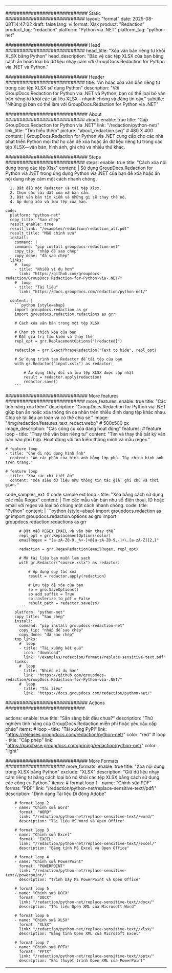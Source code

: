 
---
############################# Static ############################
layout: "format"
date:  2025-08-08T14:47:02
draft: false
lang: vi
format: Xlsx
product: "Redaction"
product_tag: "redaction"
platform: "Python via .NET"
platform_tag: "python-net"

############################# Head ############################
head_title: "Xóa văn bản riêng tư khỏi XLSX bằng Python"
head_description: "Bảo vệ các tệp XLSX của bạn bằng cách ẩn hoặc loại bỏ dữ liệu nhạy cảm với GroupDocs.Redaction for Python via .NET và Python."

############################# Header ############################
title: "Ẩn hoặc xóa văn bản riêng tư trong các tệp XLSX sử dụng Python" 
description: "Với GroupDocs.Redaction for Python via .NET và Python, bạn có thể loại bỏ văn bản riêng tư khỏi các tài liệu XLSX—nhanh chóng và đáng tin cậy."
subtitle: "Những gì bạn có thể làm với GroupDocs.Redaction for Python via .NET" 

############################# About ############################
about:
    enable: true
    title: "Gặp GroupDocs.Redaction for Python via .NET"
    link: "/redaction/python-net/"
    link_title: "Tìm hiểu thêm"
    picture: "about_redaction.svg" # 480 X 400
    content: |
       GroupDocs.Redaction for Python via .NET cung cấp cho các nhà phát triển Python mọi thứ họ cần để xóa hoặc ẩn dữ liệu riêng tư trong các tệp XLSX—văn bản, hình ảnh, ghi chú và nhiều thứ khác.

############################# Steps ############################
steps:
    enable: true
    title: "Cách xóa nội dung trong các tệp Xlsx"
    content: |
      Sử dụng GroupDocs.Redaction for Python via .NET trong ứng dụng Python via .NET của bạn để xóa hoặc ẩn nội dung nhạy cảm một cách nhanh chóng.
      
      1. Bắt đầu một Redactor và tải tệp Xlsx.
      2. Chọn các cài đặt xóa mà bạn cần.
      3. Đặt văn bản tìm kiếm và những gì sẽ thay thế nó.
      4. Áp dụng xóa và lưu tệp của bạn.
   
    code:
      platform: "python-net"
      copy_title: "Sao chép"
      result_enable: true
      result_link: "/examples/redaction/redaction_all.pdf"
      result_title: "Mẫu chỉnh sửa"
      install:
        command: |
        command: "pip install groupdocs-redaction-net"
        copy_tip: "nhấp để sao chép"
        copy_done: "đã sao chép"
      links:
        #  loop
        - title: "Nhiều ví dụ hơn"
          link: "https://github.com/groupdocs-redaction/GroupDocs.Redaction-for-Python-via-.NET/"
        #  loop
        - title: "Tài liệu"
          link: "https://docs.groupdocs.com/redaction/python-net/"
          
      content: |
        ```python {style=abap}
        import groupdocs.redaction as gr
        import groupdocs.redaction.redactions as grr

        # Cách xóa văn bản trong một tệp XLSX

        # Chọn sở thích xóa của bạn
        # Đặt giá trị tìm kiếm và thay thế
        repl_opt = grr.ReplacementOptions("[redacted]")
                
        redaction = grr.ExactPhraseRedaction("Text to hide", repl_opt)

        # Sử dụng trình tạo Redactor để tải tệp của bạn
        with gr.Redactor("input.xslx") as redactor:

            # Áp dụng thay đổi và lưu tệp XLSX được cập nhật
            result = redactor.apply(redaction)
            redactor.save()
        ```            


############################# More features ############################
more_features:
  enable: true
  title: "Các tính năng xóa thêm"
  description: "GroupDocs.Redaction for Python via .NET giúp bạn ẩn hoặc xóa thông tin cá nhân trên nhiều định dạng tệp khác nhau. Chia sẻ tài liệu an toàn và có thể chia sẻ."
  image: "/img/redaction/features_text_redact.webp" # 500x500 px
  image_description: "Các công cụ xóa đang hoạt động"
  features:
    # feature loop
    - title: "Thay thế văn bản riêng tư"
      content: "Tìm và thay thế bất kỳ văn bản nào phù hợp. Hoạt động với tìm kiếm thông minh và mẫu regex."

    # feature loop
    - title: "Che đi nội dung hình ảnh"
      content: "Ẩn các phần của hình ảnh bằng lớp phủ. Tùy chỉnh hình ảnh trên trang."

    # feature loop
    - title: "Xóa các chi tiết ẩn"
      content: "Xóa siêu dữ liệu như thông tin tác giả, ghi chú và thời gian."
      
  code_samples_ext:
    # code sample ext loop
    - title: "Xóa bằng cách sử dụng các mẫu Regex"
      content: |
        Tìm các mẫu văn bản như số điện thoại, ID hoặc email với regex và loại bỏ chúng một cách nhanh chóng.
      code:
        title: "Python"
        content: |
          ```python {style=abap}
          import groupdocs.redaction as gr
          import groupdocs.redaction.options as gro
          import groupdocs.redaction.redactions as grr

          # Đặt mẫu REGEX EMAIL và văn bản thay thế
          repl_opt = grr.ReplacementOptions(color)
          emailRegex = "[a-zA-Z0-9._%+-]+@[a-zA-Z0-9.-]+\.[a-zA-Z]{2,}"

          redaction = grr.RegexRedaction(emailRegex, repl_opt)

          # Mở tài liệu bạn muốn làm sạch
          with gr.Redactor("source.xslx") as redactor:

              # Áp dụng quy tắc xóa
              result = redactor.apply(redaction)

              # Lưu tệp đã xóa của bạn
              so = gro.SaveOptions()
              so.add_suffix = True
              so.rasterize_to_pdf = False
              result_path = redactor.save(so)
          ```
        platform: "python-net"
        copy_title: "Sao chép"
        install:
          command: "pip install groupdocs-redaction-net"
          copy_tip: "nhấp để sao chép"
          copy_done: "đã sao chép"
        top_links:
          #  loop
          - title: "Tải xuống kết quả"
            icon: "download"
            link: "/examples/redaction/formats/replace-sensitive-text.pdf"
        links:
          #  loop
          - title: "Nhiều ví dụ hơn"
            link: "https://github.com/groupdocs-redaction/GroupDocs.Redaction-for-Python-via-.NET/"
          #  loop
          - title: "Tài liệu"
            link: "https://docs.groupdocs.com/redaction/python-net/"


############################# Actions ############################

actions:
  enable: true
  title: "Sẵn sàng bắt đầu chưa?"
  description: "Thử nghiệm tính năng của GroupDocs.Redaction miễn phí hoặc yêu cầu cấp phép"
  items:
    #  loop
    - title: "Tải xuống PyPi"
      link: "https://releases.groupdocs.com/redaction/python-net/"
      color: "red"
        #  loop
    - title: "Cấp phép"
      link: "https://purchase.groupdocs.com/pricing/redaction/python-net/"
      color: "light"


############################# More Formats #####################
more_formats:
    enable: true
    title: "Xóa nội dung trong XLSX bằng Python"
    exclude: "XLSX"
    description: "Giữ dữ liệu nhạy cảm riêng tư bằng cách loại bỏ nó khỏi các tệp XLSX bằng cách sử dụng các công cụ Python."
    items: 
        # format loop 1
        - name: "Chỉnh sửa PDF"
          format: "PDF"
          link: "/redaction/python-net/replace-sensitive-text//pdf/"
          description: "Định dạng Tài liệu Di động Adobe"

        # format loop 2
        - name: "Chỉnh sửa Word"
          format: "WORD"
          link: "/redaction/python-net/replace-sensitive-text//word/"
          description: "Tài liệu MS Word và Open Office"
          
        # format loop 3
        - name: "Chỉnh sửa Excel"
          format: "EXCEL"
          link: "/redaction/python-net/replace-sensitive-text//excel/"
          description: "Bảng tính MS Excel và Open Office"

        # format loop 4
        - name: "Chỉnh sửa PowerPoint"
          format: "POWERPOINT"
          link: "/redaction/python-net/replace-sensitive-text//powerpoint/"
          description: "Trình bày MS PowerPoint và Open Office"

        # format loop 5
        - name: "Chỉnh sửa DOCX"
          format: "DOCX"
          link: "/redaction/python-net/replace-sensitive-text//docx/"
          description: "Tài liệu Open XML của Microsoft Word"
          
        # format loop 6
        - name: "Chỉnh sửa XLSX"
          format: "XLSX"
          link: "/redaction/python-net/replace-sensitive-text//xlsx/"
          description: "Bảng tính Open XML của Microsoft Excel"
          
        # format loop 7
        - name: "Chỉnh sửa PPTX"
          format: "PPTX"
          link: "/redaction/python-net/replace-sensitive-text//pptx/"
          description: "Bài thuyết trình Open XML của PowerPoint"


---